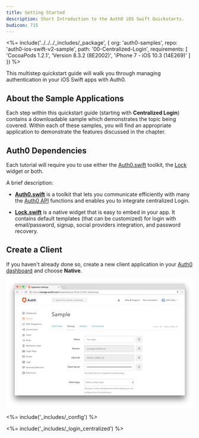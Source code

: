 ```yaml
---
title: Getting Started
description: Short Introduction to the Auth0 iOS Swift Quickstarts.
budicon: 715
---
```


<%= include('../../../_includes/_package', {
  org: 'auth0-samples',
  repo: 'auth0-ios-swift-v2-sample',
  path: '00-Centralized-Login',
  requirements: [
    'CocoaPods 1.2.1',
    'Version 8.3.2 (8E2002)',
    'iPhone 7 - iOS 10.3 (14E269)'
  ]
}) %>

This multistep quickstart guide will walk you through managing authentication in your iOS Swift apps with Auth0.

## About the Sample Applications

Each step within this quickstart guide (starting with **Centralized Login**) contains a downloadable sample which demonstrates the topic being covered. Within each of these samples, you will find an appropriate application to demonstrate the features discussed in the chapter.

## Auth0 Dependencies

Each tutorial will require you to use either the [Auth0.swift](https://github.com/auth0/Auth0.swift) toolkit, the [Lock](https://github.com/auth0/Lock.swift) widget or both.

A brief description:

- [**Auth0.swift**](https://github.com/auth0/Auth0.swift) is a toolkit that lets you communicate efficiently with many the [Auth0 API](/api/info) functions and enables you to integrate centralized Login.

- [**Lock.swift**](https://github.com/auth0/Lock.swift) is a native widget that is easy to embed in your app. It contains default templates (that can be customized) for login with email/password, signup, social providers integration, and password recovery.

## Create a Client

If you haven't already done so, create a new client application in your [Auth0 dashboard](${manage_url}/#/applications/${account.clientId}/settings) and choose **Native**.

![App Dashboard](/media/articles/angularjs/app_dashboard.png)

<%= include('_includes/_config') %>

<%= include('_includes/_login_centralized') %>
